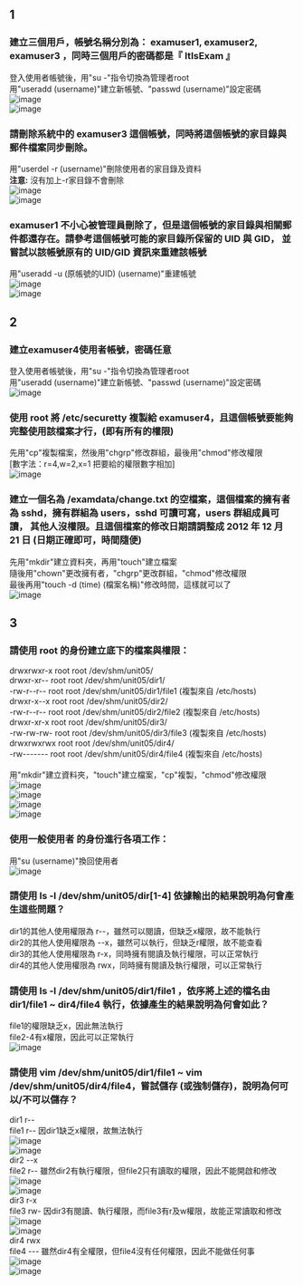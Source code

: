 ## 1</br>
### 建立三個用戶，帳號名稱分別為： examuser1, examuser2, examuser3 ，同時三個用戶的密碼都是『 ItIsExam 』</br>
登入使用者帳號後，用"su -"指令切換為管理者root</br>
用"useradd (username)"建立新帳號、"passwd (username)"設定密碼</br>
![image](https://github.com/bill0330/107-1-ntcu-linux/blob/HW-3/ACS107137/img/1-1.1.PNG?raw=true)</br>
![image](https://github.com/bill0330/107-1-ntcu-linux/blob/HW-3/ACS107137/img/1-1.2.PNG?raw=true)</br>
### 請刪除系統中的 examuser3 這個帳號，同時將這個帳號的家目錄與郵件檔案同步刪除。</br>
用"userdel -r (username)"刪除使用者的家目錄及資料</br>
**注意:** 沒有加上-r家目錄不會刪除</br>
![image](https://github.com/bill0330/107-1-ntcu-linux/blob/HW-3/ACS107137/img/1-2.1.PNG?raw=true)</br>
![image](https://github.com/bill0330/107-1-ntcu-linux/blob/HW-3/ACS107137/img/1-2.2.PNG?raw=true)</br> 
### examuser1 不小心被管理員刪除了，但是這個帳號的家目錄與相關郵件都還存在。請參考這個帳號可能的家目錄所保留的 UID 與 GID， 並嘗試以該帳號原有的 UID/GID 資訊來重建該帳號</br>
用"useradd -u (原帳號的UID) (username)"重建帳號</br>
![image](https://github.com/bill0330/107-1-ntcu-linux/blob/HW-3/ACS107137/img/1-3.1.PNG?raw=true)</br>
![image](https://github.com/bill0330/107-1-ntcu-linux/blob/HW-3/ACS107137/img/1-3.2.PNG?raw=true)</br>
## 2</br>
### 建立examuser4使用者帳號，密碼任意</br>
登入使用者帳號後，用"su -"指令切換為管理者root</br>
用"useradd (username)"建立新帳號、"passwd (username)"設定密碼</br>
![image](https://github.com/bill0330/107-1-ntcu-linux/blob/HW-3/ACS107137/img/2-1.1.PNG?raw=true)</br>
### 使用 root 將 /etc/securetty 複製給 examuser4，且這個帳號要能夠完整使用該檔案才行，(即有所有的權限)</br>
先用"cp"複製檔案，然後用"chgrp"修改群組，最後用"chmod"修改權限</br>
[數字法：r=4,w=2,x=1 把要給的權限數字相加]</br>
![image](https://github.com/bill0330/107-1-ntcu-linux/blob/HW-3/ACS107137/img/2-2.1.PNG?raw=true)</br>
### 建立一個名為 /examdata/change.txt 的空檔案，這個檔案的擁有者為 sshd，擁有群組為 users，sshd 可讀可寫，users 群組成員可讀， 其他人沒權限。且這個檔案的修改日期請調整成 2012 年 12 月 21 日 (日期正確即可，時間隨便)</br>
先用"mkdir"建立資料夾，再用"touch"建立檔案</br>
隨後用"chown"更改擁有者，"chgrp"更改群組，"chmod"修改權限</br>
最後再用"touch -d (time) (檔案名稱)"修改時間，這樣就可以了</br>
![image](https://github.com/bill0330/107-1-ntcu-linux/blob/HW-3/ACS107137/img/2-3.1.PNG?raw=true)</br>
## 3</br>
### 請使用 root 的身份建立底下的檔案與權限：</br>
drwxrwxr-x  root root /dev/shm/unit05/</br>
drwxr-xr--  root root /dev/shm/unit05/dir1/</br>
-rw-r--r--  root root /dev/shm/unit05/dir1/file1 (複製來自 /etc/hosts)</br>
drwxr-x--x  root root /dev/shm/unit05/dir2/</br>
-rw-r--r--  root root /dev/shm/unit05/dir2/file2 (複製來自 /etc/hosts)</br>
drwxr-xr-x  root root /dev/shm/unit05/dir3/</br>
-rw-rw-rw-  root root /dev/shm/unit05/dir3/file3 (複製來自 /etc/hosts)</br>
drwxrwxrwx  root root /dev/shm/unit05/dir4/</br>
-rw-------  root root /dev/shm/unit05/dir4/file4 (複製來自 /etc/hosts)</br>
</br>
用"mkdir"建立資料夾，"touch"建立檔案，"cp"複製，"chmod"修改權限</br>
![image](https://github.com/bill0330/107-1-ntcu-linux/blob/HW-3/ACS107137/img/3-1.1.PNG?raw=true)</br>
![image](https://github.com/bill0330/107-1-ntcu-linux/blob/HW-3/ACS107137/img/3-1.2.PNG?raw=true)</br>
![image](https://github.com/bill0330/107-1-ntcu-linux/blob/HW-3/ACS107137/img/3-1.3.PNG?raw=true)</br>
![image](https://github.com/bill0330/107-1-ntcu-linux/blob/HW-3/ACS107137/img/3-1.4.PNG?raw=true)</br>
### 使用一般使用者 的身份進行各項工作：</br>
用"su (username)"換回使用者</br>
![image](https://github.com/bill0330/107-1-ntcu-linux/blob/HW-3/ACS107137/img/3-2.PNG)</br>
### 請使用 ls -l /dev/shm/unit05/dir[1-4] 依據輸出的結果說明為何會產生這些問題？</br>
dir1的其他人使用權限為 r--，雖然可以閱讀，但缺乏x權限，故不能執行</br>
dir2的其他人使用權限為 --x，雖然可以執行，但缺乏r權限，故不能查看</br>
dir3的其他人使用權限為 r-x，同時擁有閱讀及執行權限，可以正常執行</br>
dir4的其他人使用權限為 rwx，同時擁有閱讀及執行權限，可以正常執行</br>
### 請使用 ls -l /dev/shm/unit05/dir1/file1 ，依序將上述的檔名由 dir1/file1 ~ dir4/file4 執行，依據產生的結果說明為何會如此？</br>
file1的權限缺乏x，因此無法執行</br>
file2-4有x權限，因此可以正常執行</br>
![image](https://github.com/bill0330/107-1-ntcu-linux/blob/HW-3/ACS107137/img/3-3.1.PNG?raw=true)</br>
### 請使用 vim /dev/shm/unit05/dir1/file1 ~ vim /dev/shm/unit05/dir4/file4，嘗試儲存 (或強制儲存)，說明為何可以/不可以儲存？</br>
dir1   r--</br>
file1  r--  因dir1缺乏x權限，故無法執行</br>
![image](https://github.com/bill0330/107-1-ntcu-linux/blob/HW-3/ACS107137/img/3-4-1.1.PNG?raw=true)</br>
![image](https://github.com/bill0330/107-1-ntcu-linux/blob/HW-3/ACS107137/img/3-4-1.2.PNG?raw=true)</br>
dir2   --x</br>
file2  r--  雖然dir2有執行權限，但file2只有讀取的權限，因此不能開啟和修改</br>
![image](https://github.com/bill0330/107-1-ntcu-linux/blob/HW-3/ACS107137/img/3-4-2.1.PNG?raw=true)</br>
![image](https://github.com/bill0330/107-1-ntcu-linux/blob/HW-3/ACS107137/img/3-4-2.2.PNG?raw=true)</br>
dir3   r-x</br>
file3  rw-  因dir3有閱讀、執行權限，而file3有r及w權限，故能正常讀取和修改</br>
![image](https://github.com/bill0330/107-1-ntcu-linux/blob/HW-3/ACS107137/img/3-4-3.1.PNG?raw=true)</br>
![image](https://github.com/bill0330/107-1-ntcu-linux/blob/HW-3/ACS107137/img/3-4-3.2.PNG?raw=true)</br>
dir4   rwx</br>
file4  ---  雖然dir4有全權限，但file4沒有任何權限，因此不能做任何事</br>
![image](https://github.com/bill0330/107-1-ntcu-linux/blob/HW-3/ACS107137/img/3-4-4.1.PNG?raw=true)</br>
![image](https://github.com/bill0330/107-1-ntcu-linux/blob/HW-3/ACS107137/img/3-4-4.2.PNG?raw=true)</br>
